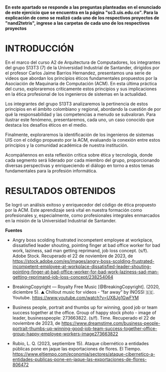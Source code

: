 **En este apartado se responde a las preguntas planteadas en el enunciado de este ejercicio que se encuentra en la página "sc3.uis.edu.co". 
Para la explicación de como se realizó cada uno de los respectivos proyectos de "nand2tetris", ingrese a las carpetas de cada uno de los respectivos proyectos**

# INTRODUCCIÓN
 En el marco del curso A2 de Arquitectura de Computadores, los integrantes del grupo S13T3 (7) de la Universidad Industrial de Santander, dirigidos por el profesor Carlos Jaime Barrios Hernandez, presentamos una serie de videos que abordan los principios éticos fundamentales propuestos por la Asociación de Maquinaria de Computación (ACM). En esta última práctica del curso, exploraremos críticamente estos principios y sus implicaciones en la ética profesional de los ingenieros de sistemas en la actualidad.

Los integrantes del grupo S13T3 analizaremos la pertinencia de estos principios en el ámbito colombiano y regional, abordando la cuestión de por qué la responsabilidad y las competencias a menudo se subvaloran. Para ilustrar este fenómeno, presentaremos, cada uno, un caso conocido que destaca los desafíos éticos en el medio.

Finalmente, exploraremos la identificación de los ingenieros de sistemas UIS con el código propuesto por la ACM, evaluando la conexión entre estos principios y la comunidad académica de nuestra institución.

Acompáñennos en esta reflexión crítica sobre ética y tecnología, donde cada segmento será liderado por cada miembro del grupo, proporcionando diversas perspectivas y enriqueciendo el diálogo en torno a estos temas fundamentales para la profesión informática.


# RESULTADOS OBTENIDOS
Se logró un análisis exitoso y enriquecedor del código de ética propuesto por la ACM. Este aprendizaje será vital en nuestra formación como profesionales y, especialmente, como profesionales integrales enmarcados en la misión de la Universidad Industrial de Santander. 


**Fuentes**

- Angry boss scolding frustrated incompetent employee at workplace, dissatisfied leader shouting, pointing finger at bad office worker for bad work, laziness, sad man getting reprimand, job loss concept. (s/f). Adobe Stock. Recuperado el 22 de noviembre de 2023, de https://stock.adobe.com/es/images/angry-boss-scolding-frustrated-incompetent-employee-at-workplace-dissatisfied-leader-shouting-pointing-finger-at-bad-office-worker-for-bad-work-laziness-sad-man-getting-reprimand-job-loss-concept/238254064

- BreakingCopyright — Royalty Free Music [@BreakingCopyright]. (2020, diciembre 5). ⛰️ Chillout music for videos - “far away” by INOSSI 🇸🇪. Youtube. https://www.youtube.com/watch?v=UX8Jg1GwFYM

- Business people, portrait and thumbs up for winning, good job or team success together at the office. Group of happy stock photo - image of leader, businesspeople: 273663822. (s/f). Time. Recuperado el 22 de noviembre de 2023, de https://www.dreamstime.com/business-people-portrait-thumbs-up-winning-good-job-team-success-together-office-group-happy-employee-workers-image273663822

- Rubio, L. Q. (2023, septiembre 15). Ataque cibernético a entidades públicas pone en jaque las exportaciones de flores. El Tiempo. https://www.eltiempo.com/economia/sectores/ataque-cibernetico-a-entidades-publicas-pone-en-jaque-las-exportaciones-de-flores-806472
